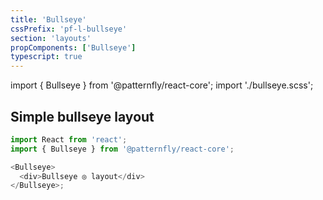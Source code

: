 ```yaml
---
title: 'Bullseye'
cssPrefix: 'pf-l-bullseye'
section: 'layouts'
propComponents: ['Bullseye']
typescript: true
---
```


import { Bullseye } from '@patternfly/react-core';
import './bullseye.scss';

## Simple bullseye layout

```js
import React from 'react';
import { Bullseye } from '@patternfly/react-core';

<Bullseye>
  <div>Bullseye ◎ layout</div>
</Bullseye>;
```
